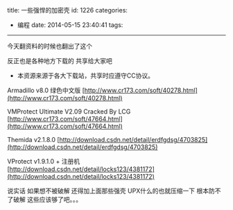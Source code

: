 title: 一些强悍的加密壳
id: 1226
categories:
  - 编程
date: 2014-05-15 23:40:41
tags:
---

今天翻资料的时候也翻出了这个

反正也是各种地方下载的 共享给大家吧

* 本资源来源于各大下载站，共享时应遵守CC协议。
<!--more-->
Armadillo v8.0 绿色中文版
[http://www.cr173.com/soft/40278.html](http://www.cr173.com/soft/40278.html)

VMProtect Ultimate V2.09 Cracked By LCG
[http://www.cr173.com/soft/47664.html](http://www.cr173.com/soft/47664.html)

Themida v2.1.8.0
[http://download.csdn.net/detail/erdfgdsg/4703825](http://download.csdn.net/detail/erdfgdsg/4703825)

VProtect v1.9.1.0 + 注册机
[http://download.csdn.net/detail/locks123/4381172](http://download.csdn.net/detail/locks123/4381172)

说实话 如果想不被破解 还得加上面那些强壳
UPX什么的也就压缩一下 根本防不了破解
这些应该够了吧。。。